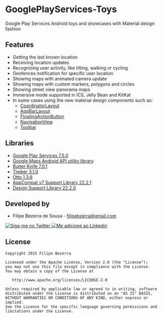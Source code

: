 GooglePlayServices-Toys
=======================

Google Play Services Android toys and showcases with Material design fashion

Features
--------
* Getting the last known location
* Receiving location updates
* Recognizing user activity, like tilting, walking or cycling
* Geofences notification for specific user location
* Showing maps with animated camera update
* Showing maps with custom markers, polygons and circles
* Showing street view panorama maps
* Immersive mode supported in ICS, Jelly Bean and KitKat
* In some cases using the new material design components such as:
  * [CoordinatorLayout][8]
  * [AppBarLayout][9]
  * [FloatingActionButton][10]
  * [NavigationView][11]
  * [Toolbar][12]

Libraries
---------
* [Google Play Services 7.5.0][1]
* [Google Maps Android API utility library][2]
* [Butter Knife 7.0.1][3]
* [Timber 3.1.0][4]
* [Otto 1.3.6][5]
* [AppCompat v7 Support Library 22.2.1][6]
* [Design Support Library 22.2.0][7]

Developed by
------------

* Filipe Bezerra de Sousa - <filipebzerra@gmail.com>

<a href="https://twitter.com/filipebsousa">
  <img alt="Siga-me no Twitter" src="http://imageshack.us/a/img812/3923/smallth.png" />
</a>
<a href="https://br.linkedin.com/in/filipebezerra">
  <img alt="Me adicione ao Linkedin" src="http://imageshack.us/a/img41/7877/smallld.png" />
</a>


License
-------

    Copyright 2015 Filipe Bezerra

    Licensed under the Apache License, Version 2.0 (the "License");
    you may not use this file except in compliance with the License.
    You may obtain a copy of the License at

       http://www.apache.org/licenses/LICENSE-2.0

    Unless required by applicable law or agreed to in writing, software
    distributed under the License is distributed on an "AS IS" BASIS,
    WITHOUT WARRANTIES OR CONDITIONS OF ANY KIND, either express or implied.
    See the License for the specific language governing permissions and
    limitations under the License.


[1]: http://developer.android.com/google/index.html
[2]: https://github.com/googlemaps/android-maps-utils
[3]: https://github.com/jakewharton/butterknife
[4]: https://github.com/jakewharton/timber
[5]: https://github.com/square/otto
[6]: http://developer.android.com/tools/support-library/index.html
[7]: http://android-developers.blogspot.com.br/2015/05/android-design-support-library.html
[8]: https://developer.android.com/reference/android/support/design/widget/CoordinatorLayout.html
[9]: https://developer.android.com/reference/android/support/design/widget/AppBarLayout.html
[10]: https://developer.android.com/reference/android/support/design/widget/FloatingActionButton.html
[11]: https://developer.android.com/reference/android/support/design/widget/NavigationView.html
[12]: https://developer.android.com/reference/android/widget/Toolbar.html

